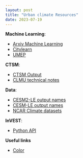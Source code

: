 ```yaml
---  
layout: post  
title: "Urban climate Resources"  
date: 2023-07-19  
---  
```


**Machine Learning**:
- [Arxiv Machine Learning](https://arxiv.org/list/stat.ML/recent)
- [Citylearn](https://www.citylearn.net/overview/environment.html)
- [UMEP](https://umep-docs.readthedocs.io/en/latest/Introduction.html)

**CTSM**:
- [CTSM Output](https://escomp.github.io/ctsm-docs/versions/release-clm5.0/html/users_guide/setting-up-and-running-a-case/master_list_file.html)
- [CLMU technical notes](https://escomp.github.io/ctsm-docs/versions/master/html/tech_note/Urban/CLM50_Tech_Note_Urban.html)

**Data**:
- [CESM2-LE output names](https://www.cesm.ucar.edu/community-projects/lens2/output-variables)
- [CESM-LE output names](https://www.cesm.ucar.edu/community-projects/lens/data-sets)
- [NCAR Climate datasets](https://climatedataguide.ucar.edu/climate-data?term=evapotranspiration&earth-system-variables=All&expert-guidance=All#datasets)

**InVEST**:
- [Python API](https://invest.readthedocs.io/en/latest/index.html)

**Useful links**
- [Color](https://color.adobe.com/zh/create/color-wheel)
